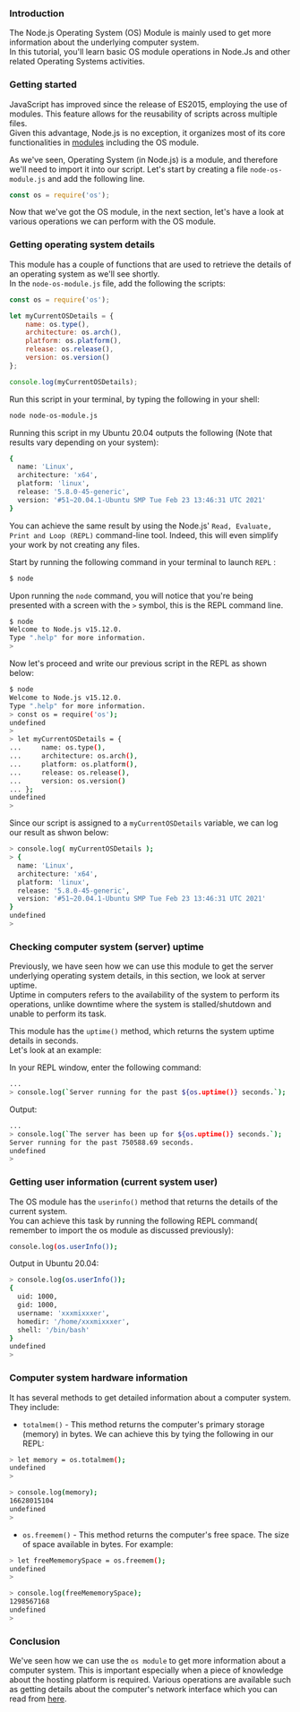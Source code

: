 
### Introduction
The Node.js Operating System (OS) Module is mainly used to get more information about the underlying computer system.  
In this tutorial, you'll learn basic OS module operations in Node.Js and other related Operating Systems activities.

### Getting started
JavaScript has improved since the release of ES2015, employing the use of modules.  This feature allows for the reusability of scripts across multiple files.  
Given this advantage, Node.js is no exception, it organizes most of its core functionalities in [modules](https://developer.mozilla.org/en-US/docs/Web/JavaScript/Guide/Modules) including the OS module.  

As we've seen, Operating System (in Node.js) is a module, and therefore we'll need to import it into our script. 
Let's start by creating a file `node-os-module.js` and add the following line.  

```js
const os = require('os');
```
Now that we've got the OS module, in the next section, let's have a look at various operations we can perform with the OS module.  

### Getting operating system details

This module has a couple of functions that are used to retrieve the details of an operating system as we'll see shortly.  
In the  `node-os-module.js` file, add the following the scripts:  

```js
const os = require('os');

let myCurrentOSDetails = {
    name: os.type(),
    architecture: os.arch(),
    platform: os.platform(),
    release: os.release(),
    version: os.version()
};

console.log(myCurrentOSDetails);
```
Run this script in your terminal, by typing the following in your shell:  
```bash
node node-os-module.js 
```
Running this script in my Ubuntu 20.04 outputs the following (Note that results vary depending on your system):  
```bash
{
  name: 'Linux',
  architecture: 'x64',
  platform: 'linux',
  release: '5.8.0-45-generic',
  version: '#51~20.04.1-Ubuntu SMP Tue Feb 23 13:46:31 UTC 2021'
}
```

You can achieve the same result by using the Node.js' `Read, Evaluate, Print and Loop (REPL)` command-line tool. Indeed, this will even simplify your work by not creating any files. 

Start by running the following command in your terminal to launch `REPL` :  
```bash
$ node
```
Upon running the `node` command, you will notice that you're being presented with a screen with the `>` symbol, this is the REPL command line.  
```bash
$ node
Welcome to Node.js v15.12.0.
Type ".help" for more information.
> 

```
Now let's proceed and write our previous script in the REPL as shown below: 

```bash
$ node
Welcome to Node.js v15.12.0.
Type ".help" for more information. 
> const os = require('os');
undefined
> 
> let myCurrentOSDetails = {
...     name: os.type(),
...     architecture: os.arch(),
...     platform: os.platform(),
...     release: os.release(),
...     version: os.version()
... };
undefined
>
```
Since our script is assigned to a  `myCurrentOSDetails` variable, we can log our result as shwon below:  
```bash
> console.log( myCurrentOSDetails );
> {
  name: 'Linux',
  architecture: 'x64',
  platform: 'linux',
  release: '5.8.0-45-generic',
  version: '#51~20.04.1-Ubuntu SMP Tue Feb 23 13:46:31 UTC 2021'
}
undefined
>
```
### Checking computer system (server) uptime

Previously, we have seen how we can use this module to get the server underlying operating system details, in this section, we look at server uptime.  
Uptime in computers refers to the availability of the system to perform its operations, unlike downtime where the system is stalled/shutdown and unable to perform its task.  

This module has the `uptime()` method, which returns the system uptime details in seconds.  
Let's look at an example:

In your REPL window, enter the following command:  

```bash
...
> console.log(`Server running for the past ${os.uptime()} seconds.`);
```
Output:

 ```bash
...
> console.log(`The server has been up for ${os.uptime()} seconds.`);
Server running for the past 750588.69 seconds.
undefined
> 

```

### Getting user information (current system user)
The OS module has the `userinfo()` method that returns the details of the current system.  
You can achieve this task by running the following REPL command( remember to import the os module as discussed previously):  

```bash
console.log(os.userInfo());
```
Output in Ubuntu 20.04:
```bash
> console.log(os.userInfo());
{
  uid: 1000,
  gid: 1000,
  username: 'xxxmixxxer',
  homedir: '/home/xxxmixxxer',
  shell: '/bin/bash'
}
undefined
>

```

### Computer system hardware information
It has several methods to get detailed information about a computer system. They include:  
- `totalmem()` - This method returns the computer's primary storage (memory) in bytes.  We can achieve this by tying the following in our REPL:  
 ```bash
 > let memory = os.totalmem();
undefined
> 

 ```
 
 ```bash
 > console.log(memory);
16628015104
undefined
> 

 ```
 - `os.freemem()` - This method returns the computer's free space.  The size of space available in bytes. For example: 
 ```bash
 > let freeMememorySpace = os.freemem();
undefined
> 

 ```
 
 ```bash
 > console.log(freeMememorySpace);
1298567168
undefined
> 

 ```
 
### Conclusion
We've seen how we can use the `os module` to get more information about a computer system. This is important especially when a piece of knowledge about the hosting platform is required.
Various operations are available such as getting details about the computer's network interface which you can read from [here](https://nodejs.dev/learn/the-nodejs-os-module).  
